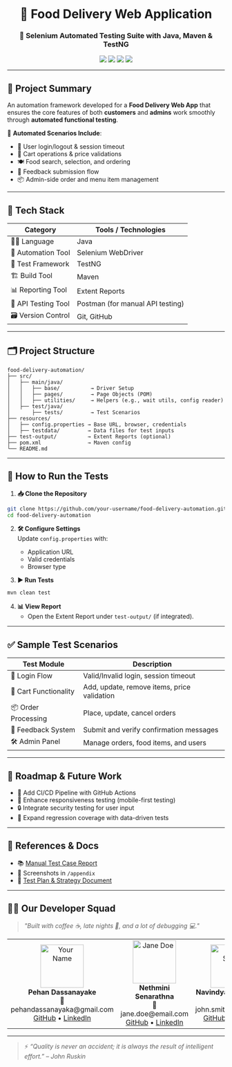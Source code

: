 
<h1 align="center">🍔 Food Delivery Web Application</h1>
<h3 align="center">🧪 Selenium Automated Testing Suite with Java, Maven & TestNG</h3>

<p align="center">
  <img src="https://img.shields.io/badge/Language-Java-blue.svg" />
  <img src="https://img.shields.io/badge/Tested%20With-Selenium-green.svg" />
  <img src="https://img.shields.io/badge/Framework-TestNG-yellow.svg" />
  <img src="https://img.shields.io/badge/Build-Maven-orange.svg" />
</p>

---

## 🧾 Project Summary

An automation framework developed for a **Food Delivery Web App** that ensures the core features of both **customers** and **admins** work smoothly through **automated functional testing**.

🎯 **Automated Scenarios Include**:
- 🔐 User login/logout & session timeout
- 🛒 Cart operations & price validations
- 🍽️ Food search, selection, and ordering
- 💬 Feedback submission flow
- 📦 Admin-side order and menu item management

---

## 🧰 Tech Stack

| Category            | Tools / Technologies              |
|---------------------|-----------------------------------|
| 👨‍💻 Language        | Java                              |
| 🧪 Automation Tool   | Selenium WebDriver                |
| 🧵 Test Framework    | TestNG                            |
| 🏗️ Build Tool       | Maven                             |
| 📊 Reporting Tool    | Extent Reports                   |
| 🧪 API Testing Tool  | Postman (for manual API testing)  |
| 🗃️ Version Control   | Git, GitHub                       |

---

## 🗂️ Project Structure

```
food-delivery-automation/
├── src/
│   ├── main/java/
│   │   ├── base/          → Driver Setup
│   │   ├── pages/         → Page Objects (POM)
│   │   ├── utilities/     → Helpers (e.g., wait utils, config reader)
│   ├── test/java/
│       ├── tests/         → Test Scenarios
├── resources/
│   ├── config.properties → Base URL, browser, credentials
│   ├── testdata/         → Data files for test inputs
├── test-output/          → Extent Reports (optional)
├── pom.xml               → Maven config
└── README.md
```

---

## 🚀 How to Run the Tests

1. **📥 Clone the Repository**
```bash
git clone https://github.com/your-username/food-delivery-automation.git
cd food-delivery-automation
```

2. **🛠️ Configure Settings**  
Update `config.properties` with:
   - Application URL  
   - Valid credentials  
   - Browser type  

3. **▶️ Run Tests**
```bash
mvn clean test
```

4. **📊 View Report**
   - Open the Extent Report under `test-output/` (if integrated).

---

## ✅ Sample Test Scenarios

| Test Module            | Description                                 |
|------------------------|---------------------------------------------|
| 🔐 Login Flow          | Valid/Invalid login, session timeout         |
| 🛒 Cart Functionality  | Add, update, remove items, price validation |
| 📦 Order Processing    | Place, update, cancel orders                |
| 💬 Feedback System     | Submit and verify confirmation messages     |
| 🛠️ Admin Panel         | Manage orders, food items, and users        |

---

## 🧭 Roadmap & Future Work

- 🔄 Add CI/CD Pipeline with GitHub Actions
- 📱 Enhance responsiveness testing (mobile-first testing)
- 🔒 Integrate security testing for user input
- 🔁 Expand regression coverage with data-driven tests

---

## 📎 References & Docs

- 📚 [Manual Test Case Report](#)
- 📸 Screenshots in `/appendix`
- 🧪 [Test Plan & Strategy Document](#)

---


## 👩‍💻 Our Developer Squad

> *"Built with coffee ☕, late nights 🌙, and a lot of debugging 💻."*

<table>
  <tr>
    <td align="center">
      <img src="https://github.com/pehandassanayaka.png" width="100px;" alt="Your Name"/><br />
      <b>Pehan Dassanayake</b> <br/>
      📧 pehandassanayaka@gmail.com <br/>
      <a href="https://github.com/pehandassanayaka">GitHub</a> • 
      <a href="https://linkedin.com/in/your-profile">LinkedIn</a>
    </td>
    <td align="center">
      <img src="https://github.com/janedoe.png" width="100px;" alt="Jane Doe"/><br />
      <b>Nethmini Senarathna</b> <br/>
      📧 jane.doe@email.com <br/>
      <a href="https://github.com/janedoe">GitHub</a> • 
      <a href="https://linkedin.com/in/janedoe">LinkedIn</a>
    </td>
    <td align="center">
      <img src="https://github.com/johnsmith.png" width="100px;" alt="John Smith"/><br />
      <b>Navindya Jayathilake</b> <br/>
      📧 john.smith@email.com <br/>
      <a href="https://github.com/johnsmith">GitHub</a> • 
      <a href="https://linkedin.com/in/johnsmith">LinkedIn</a>
    </td>
    <td align="center">
      <img src="https://github.com/johnsmith.png" width="100px;" alt="Alex Johnson"/><br />
      <b>Prajila Shehani</b> <br/>
      📧 alex.j@email.com <br/>
      <a href="https://github.com/alexjohnson">GitHub</a> • 
      <a href="https://linkedin.com/in/alexjohnson">LinkedIn</a>
    </td>
  </tr>
</table>



---

> ⚡ *“Quality is never an accident; it is always the result of intelligent effort.” – John Ruskin*
